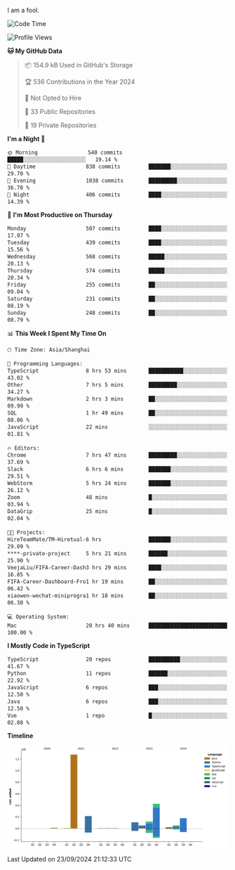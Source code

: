 I am a fool.

<!--START_SECTION:waka-->
![Code Time](http://img.shields.io/badge/Code%20Time-1%2C851%20hrs%2042%20mins-blue)

![Profile Views](http://img.shields.io/badge/Profile%20Views-0-blue)

**🐱 My GitHub Data** 

> 📦 154.9 kB Used in GitHub's Storage 
 > 
> 🏆 536 Contributions in the Year 2024
 > 
> 🚫 Not Opted to Hire
 > 
> 📜 33 Public Repositories 
 > 
> 🔑 19 Private Repositories 
 > 
**I'm a Night 🦉** 

```text
🌞 Morning                540 commits         █████░░░░░░░░░░░░░░░░░░░░   19.14 % 
🌆 Daytime                838 commits         ███████░░░░░░░░░░░░░░░░░░   29.70 % 
🌃 Evening                1038 commits        █████████░░░░░░░░░░░░░░░░   36.78 % 
🌙 Night                  406 commits         ████░░░░░░░░░░░░░░░░░░░░░   14.39 % 
```
📅 **I'm Most Productive on Thursday** 

```text
Monday                   507 commits         ████░░░░░░░░░░░░░░░░░░░░░   17.97 % 
Tuesday                  439 commits         ████░░░░░░░░░░░░░░░░░░░░░   15.56 % 
Wednesday                568 commits         █████░░░░░░░░░░░░░░░░░░░░   20.13 % 
Thursday                 574 commits         █████░░░░░░░░░░░░░░░░░░░░   20.34 % 
Friday                   255 commits         ██░░░░░░░░░░░░░░░░░░░░░░░   09.04 % 
Saturday                 231 commits         ██░░░░░░░░░░░░░░░░░░░░░░░   08.19 % 
Sunday                   248 commits         ██░░░░░░░░░░░░░░░░░░░░░░░   08.79 % 
```


📊 **This Week I Spent My Time On** 

```text
🕑︎ Time Zone: Asia/Shanghai

💬 Programming Languages: 
TypeScript               8 hrs 53 mins       ███████████░░░░░░░░░░░░░░   43.02 % 
Other                    7 hrs 5 mins        █████████░░░░░░░░░░░░░░░░   34.27 % 
Markdown                 2 hrs 3 mins        ██░░░░░░░░░░░░░░░░░░░░░░░   09.99 % 
SQL                      1 hr 49 mins        ██░░░░░░░░░░░░░░░░░░░░░░░   08.86 % 
JavaScript               22 mins             ░░░░░░░░░░░░░░░░░░░░░░░░░   01.81 % 

🔥 Editors: 
Chrome                   7 hrs 47 mins       █████████░░░░░░░░░░░░░░░░   37.69 % 
Slack                    6 hrs 6 mins        ███████░░░░░░░░░░░░░░░░░░   29.51 % 
WebStorm                 5 hrs 24 mins       ███████░░░░░░░░░░░░░░░░░░   26.12 % 
Zoom                     48 mins             █░░░░░░░░░░░░░░░░░░░░░░░░   03.94 % 
DataGrip                 25 mins             █░░░░░░░░░░░░░░░░░░░░░░░░   02.04 % 

🐱‍💻 Projects: 
HireTeamMate/TM-Hiretual-6 hrs               ███████░░░░░░░░░░░░░░░░░░   29.09 % 
****-private-project     5 hrs 21 mins       ██████░░░░░░░░░░░░░░░░░░░   25.90 % 
VeejaLiu/FIFA-Career-Dash3 hrs 29 mins       ████░░░░░░░░░░░░░░░░░░░░░   16.85 % 
FIFA-Career-Dashboard-Fro1 hr 19 mins        ██░░░░░░░░░░░░░░░░░░░░░░░   06.42 % 
xiaowen-wechat-miniprogra1 hr 18 mins        ██░░░░░░░░░░░░░░░░░░░░░░░   06.30 % 

💻 Operating System: 
Mac                      20 hrs 40 mins      █████████████████████████   100.00 % 
```

**I Mostly Code in TypeScript** 

```text
TypeScript               20 repos            ██████████░░░░░░░░░░░░░░░   41.67 % 
Python                   11 repos            ██████░░░░░░░░░░░░░░░░░░░   22.92 % 
JavaScript               6 repos             ███░░░░░░░░░░░░░░░░░░░░░░   12.50 % 
Java                     6 repos             ███░░░░░░░░░░░░░░░░░░░░░░   12.50 % 
Vue                      1 repo              █░░░░░░░░░░░░░░░░░░░░░░░░   02.08 % 
```



**Timeline**

![Lines of Code chart](https://raw.githubusercontent.com/VeejaLiu/VeejaLiu/master/assets/bar_graph.png)


 Last Updated on 23/09/2024 21:12:33 UTC
<!--END_SECTION:waka-->
